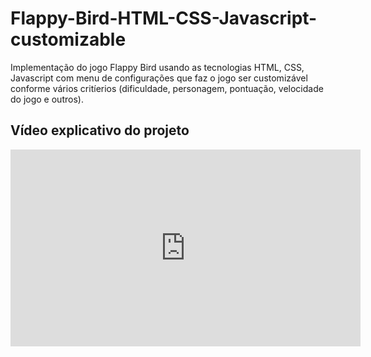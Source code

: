 # Flappy-Bird-HTML-CSS-Javascript-customizable
Implementação do jogo Flappy Bird usando as tecnologias HTML, CSS, Javascript com menu de configurações que faz o jogo ser customizável conforme vários critíerios (dificuldade, personagem, pontuação, velocidade do jogo e outros).

## Vídeo explicativo do projeto
<iframe width="560" height="315" src="https://www.youtube.com/embed/S_Y00nIh_4g" title="YouTube video player" frameborder="0" allow="accelerometer; autoplay; clipboard-write; encrypted-media; gyroscope; picture-in-picture" allowfullscreen></iframe>
